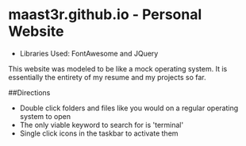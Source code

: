 # maast3r.github.io - Personal Website
- Libraries Used: FontAwesome and JQuery

This website was modeled to be like a mock operating system. It is essentially the entirety of my resume and my projects so far.

##Directions
- Double click folders and files like you would on a regular operating system to open
- The only viable keyword to search for is 'terminal'
- Single click icons in the taskbar to activate them
